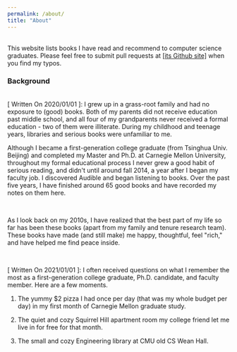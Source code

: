 ```yaml
---
permalink: /about/
title: "About"
---
```



<br>
<div>
This website lists books I have read and recommend to computer science graduates. Please feel free to submit pull requests at <a href="https://github.com/qiyanjun/books2read"> [its Github site]</a> when you find my typos.
</div>


<h3> Background </h3>
<br>


<div>
[ Written On 2020/01/01 ]: I grew up in a grass-root family and had no exposure to (good) books. Both of my parents did not receive education past middle school, and all four of my grandparents never received a formal education - two of them were illiterate. During my childhood and teenage years, libraries and serious books were unfamiliar to me. <BR>



Although I became a first-generation college graduate (from Tsinghua Univ. Beijing) and completed my Master and Ph.D. at Carnegie Mellon University, throughout my formal educational process I never grew a good habit of serious reading, and didn't until around fall 2014, a year after I began my faculty job. I discovered Audible and began listening to books. Over the past five years, I have finished around 65 good books and have recorded my notes on them here. <BR>

<br>

As I look back on my 2010s, I have realized that the best part of my life so far has been these books (apart from my family and tenure research team). These books have made (and still make) me happy, thoughtful, feel "rich," and have helped me find peace inside.
</div>

<BR>

<div>

[ Written On 2021/01/01 ]: I often received questions on what I remember the most as a first-generation college graduate, Ph.D. candidate, and faculty member. Here are a few moments. <BR> 

1. The yummy $2 pizza I had once per day (that was my whole budget per day) in my first month of Carnegie Mellon graduate study. 

2. The quiet and cozy Squirrel Hill apartment room my college friend let me live in for free for that month. 

3. The small and cozy Engineering library at CMU old CS Wean Hall. 


</div>